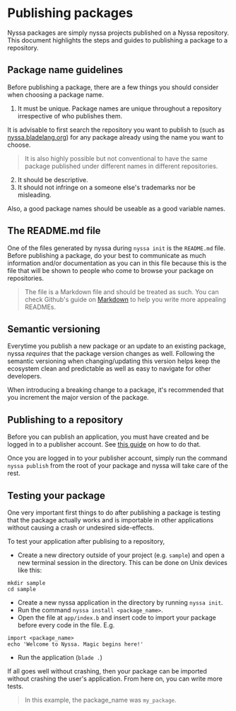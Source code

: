 # Publishing packages

Nyssa packages are simply nyssa projects published on a Nyssa repository. This document highlights the steps and guides to publishing a package to a repository.

## Package name guidelines

Before publishing a package, there are a few things you should consider when choosing a package name.

1. It must be unique. Package names are unique throughout a repository irrespective of who publishes them. 
  
  It is advisable to first search the repository you want to publish to (such as [nyssa.bladelang.org](nyssa.bladelang.org)) for any package already using the name you want to choose. 
  
  > It is also highly possible but not conventional to have the same package published under different names in different repositories.
2. It should be descriptive.
3. It should not infringe on a someone else's trademarks nor be misleading.

Also, a good package names should be useable as a good variable names.

## The README.md file

One of the files generated by nyssa during `nyssa init` is the `README.md` file. Before publishing a package, do your best to communicate as much information and/or documentation as you can in this file because this is the file that will be shown to people who come to browse your package on repositories.

> The file is a Markdown file and should be treated as such. You can check Github's guide on [Markdown](https://guides.github.com/features/mastering-markdown/#what) to help you write more appealing READMEs.

## Semantic versioning

Everytime you publish a new package or an update to an existing package, nyssa _requires_ that the package version changes as well. Following the semantic versioning when changing/updating this version helps keep the ecosystem clean and predictable as well as easy to navigate for other developers.

When introducing a breaking change to a package, it's recommended that you increment the major version of the package.

## Publishing to a repository

Before you can publish an application, you must have created and be logged in to a publisher account. See [this guide](/nyssa/publishers-account) on how to do that.

Once you are logged in to your publisher account, simply run the command `nyssa publish` from the root of your package and nyssa will take care of the rest.

## Testing your package

One very important first things to do after publishing a package is testing that the package actually works and is importable in other applications without causing a crash or undesired side-effects.

To test your application after publising to a repository,

- Create a new directory outside of your project (e.g. `sample`) and open a new terminal session in the directory. This can be done on Unix devices like this:

```
mkdir sample
cd sample
```

- Create a new nyssa application in the directory by running `nyssa init`.
- Run the command `nyssa install <package_name>`.
- Open the file at `app/index.b` and insert code to import your package before every code in the file. E.g.

```blade
import <package_name>
echo 'Welcome to Nyssa. Magic begins here!'
```

- Run the application (`blade .`)

If all goes well without crashing, then your package can be imported without crashing the user's application. From here on, you can write more tests.

> In this example, the package_name was `my_package`.
